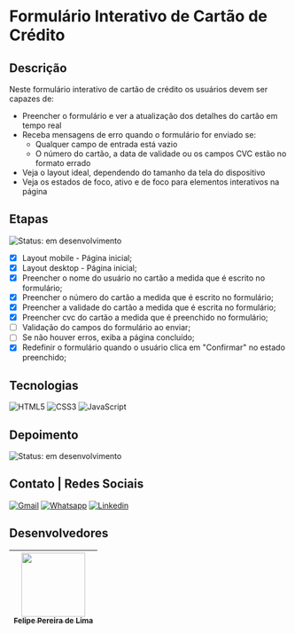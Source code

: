 # Formulário Interativo de Cartão de Crédito

## Descrição

Neste formulário interativo de cartão de crédito os usuários devem ser capazes de: 

 - Preencher o formulário e ver a atualização dos detalhes do cartão em tempo real
 - Receba mensagens de erro quando o formulário for enviado se:
   - Qualquer campo de entrada está vazio
   - O número do cartão, a data de validade ou os campos CVC estão no formato errado
 - Veja o layout ideal, dependendo do tamanho da tela do dispositivo
 - Veja os estados de foco, ativo e de foco para elementos interativos na página

## Etapas

 ![Status: em desenvolvimento](https://img.shields.io/badge/STATUS-Em%20desenvolvimento-blue)

 - [x] Layout mobile - Página inicial;
 - [x] Layout desktop - Página inicial;
 - [x] Preencher o nome do usuário no cartão a medida que é escrito no formulário;
 - [x] Preencher o número do cartão a medida que é escrito no formulário;
 - [x] Preencher a validade do cartão a medida que é escrita no formulário;
 - [x] Preencher cvc do cartão a medida que é preenchido no formulário;
 - [ ] Validação do campos do formulário ao enviar;
 - [ ] Se não houver erros, exiba a página concluído;
 - [x] Redefinir o formulário quando o usuário clica em "Confirmar" no estado preenchido;

## Tecnologias

 ![HTML5](https://img.shields.io/badge/html5-%23E34F26.svg?style=for-the-badge&logo=html5&logoColor=white) ![CSS3](https://img.shields.io/badge/css3-%231572B6.svg?style=for-the-badge&logo=css3&logoColor=white) ![JavaScript](https://img.shields.io/badge/JavaScript-F7DF1E?style=for-the-badge&logo=javascript&logoColor=black) 


## Depoimento

![Status: em desenvolvimento](https://img.shields.io/badge/STATUS-Em%20desenvolvimento-blue)

## Contato | Redes Sociais

<a href="mailto:felipe.lima0160@gmail.com">![Gmail](https://img.shields.io/badge/Gmail-D14836?style=for-the-badge&logo=gmail&logoColor=white)</a>  <a href="https://wa.me/5521979926096">![Whatsapp](https://img.shields.io/badge/WhatsApp-25D366?style=for-the-badge&logo=whatsapp&logoColor=white)</a>  <a href="https://www.linkedin.com/in/felipe-lima01/">![Linkedin](https://img.shields.io/badge/LinkedIn-0077B5?style=for-the-badge&logo=linkedin&logoColor=white)</a> 

## Desenvolvedores

 | [<img src="https://avatars.githubusercontent.com/u/102830741?s=400&u=eb0ed821d5deeaaac9a910f737ce38ddfda2f3a9&v=4" width=115><br><sub>Felipe Pereira de Lima</sub>](https://github.com/LipePLima) 
 | :---: |

